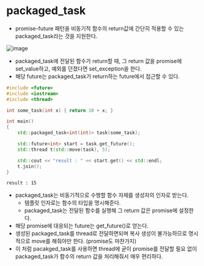 # packaged_task
- promise-future 패턴을 비동기적 함수의 return값에 간단히 적용할 수 있는 packaged_task라는 것을 지원한다.

![image](https://user-images.githubusercontent.com/69780812/146677531-a8dc76e4-9bdd-46e3-9e39-0d2c41d329fb.png)
- packaged_task에 전달된 함수가 return할 때, 그 return 값을 promise에 set_value하고, 예외를 던졌다면 set_exception을 한다.
- 해당 future는 packaged_task가 return하는 future에서 접근할 수 있다.

```cpp
#include <future>
#include <iostream>
#include <thread>

int some_task(int x) { return 10 + x; }

int main()
{
    std::packaged_task<int(int)> task(some_task);

    std::future<int> start = task.get_future();
    std::thread t(std::move(task), 5);

    std::cout << "result : " << start.get() << std::endl;
    t.join();
}
```

```
result : 15
```
- packaged_task는 비동기적으로 수행할 함수 자체를 생성자의 인자로 받는다.
  - 템플릿 인자로는 함수의 타입을 명시해준다.
  - packaged_task는 전달된 함수를 실행해 그 return 값은 promise에 설정한다.
- 해당 promise에 대응되는 future는 get_future()로 얻는다.
- 생성된 packaged_task를 thread로 전달하면되며 복사 생성이 불가능하므로 명시적으로 move를 해줘야만 한다. (promise도 마찬가지)
- 이 처럼 pacakged_task를 사용하면 thread에 굳이 promise를 전달할 필요 없이 packaged_task가 함수의 return 값을 처리해줘서 매우 편리하다.